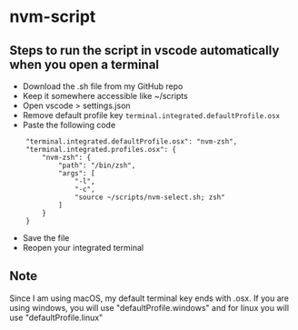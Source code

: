# nvm-script

## Steps to run the script in vscode automatically when you open a terminal
- Download the .sh file from my GitHub repo
- Keep it somewhere accessible like ~/scripts
- Open vscode > settings.json
- Remove default profile key `terminal.integrated.defaultProfile.osx`
- Paste the following code
```
    "terminal.integrated.defaultProfile.osx": "nvm-zsh",
    "terminal.integrated.profiles.osx": {
        "nvm-zsh": {
            "path": "/bin/zsh",
            "args": [
                "-l",
                "-c",
                "source ~/scripts/nvm-select.sh; zsh"
            ]
        }
    }
```
- Save the file
- Reopen your integrated terminal

## Note
Since I am using macOS, my default terminal key ends with .osx. If you are using windows, you will use "defaultProfile.windows" and for linux you will use "defaultProfile.linux"
